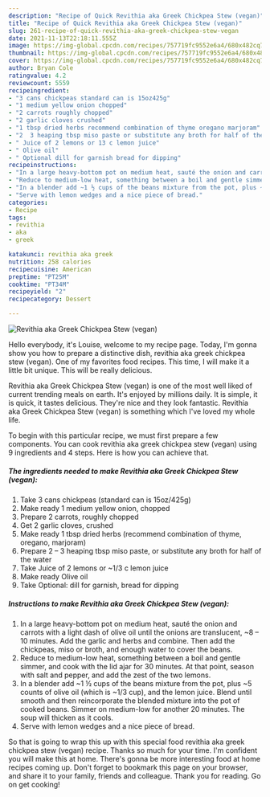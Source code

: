 ```yaml
---
description: "Recipe of Quick Revithia aka Greek Chickpea Stew (vegan)"
title: "Recipe of Quick Revithia aka Greek Chickpea Stew (vegan)"
slug: 261-recipe-of-quick-revithia-aka-greek-chickpea-stew-vegan
date: 2021-11-13T22:18:11.555Z
image: https://img-global.cpcdn.com/recipes/757719fc9552e6a4/680x482cq70/revithia-aka-greek-chickpea-stew-vegan-recipe-main-photo.jpg
thumbnail: https://img-global.cpcdn.com/recipes/757719fc9552e6a4/680x482cq70/revithia-aka-greek-chickpea-stew-vegan-recipe-main-photo.jpg
cover: https://img-global.cpcdn.com/recipes/757719fc9552e6a4/680x482cq70/revithia-aka-greek-chickpea-stew-vegan-recipe-main-photo.jpg
author: Bryan Cole
ratingvalue: 4.2
reviewcount: 5559
recipeingredient:
- "3 cans chickpeas standard can is 15oz425g"
- "1 medium yellow onion chopped"
- "2 carrots roughly chopped"
- "2 garlic cloves crushed"
- "1 tbsp dried herbs recommend combination of thyme oregano marjoram"
- "2  3 heaping tbsp miso paste or substitute any broth for half of the water"
- " Juice of 2 lemons or 13 c lemon juice"
- " Olive oil"
- " Optional dill for garnish bread for dipping"
recipeinstructions:
- "In a large heavy-bottom pot on medium heat, sauté the onion and carrots with a light dash of olive oil until the onions are translucent, ~8 – 10 minutes. Add the garlic and herbs and combine. Then add the chickpeas, miso or broth, and enough water to cover the beans."
- "Reduce to medium-low heat, something between a boil and gentle simmer, and cook with the lid ajar for 30 minutes. At that point, season with salt and pepper, and add the zest of the two lemons."
- "In a blender add ~1 ½ cups of the beans mixture from the pot, plus ~5 counts of olive oil (which is ~1/3 cup), and the lemon juice. Blend until smooth and then reincorporate the blended mixture into the pot of cooked beans. Simmer on medium-low for another 20 minutes. The soup will thicken as it cools."
- "Serve with lemon wedges and a nice piece of bread."
categories:
- Recipe
tags:
- revithia
- aka
- greek

katakunci: revithia aka greek 
nutrition: 258 calories
recipecuisine: American
preptime: "PT25M"
cooktime: "PT34M"
recipeyield: "2"
recipecategory: Dessert

---
```



![Revithia aka Greek Chickpea Stew (vegan)](https://img-global.cpcdn.com/recipes/757719fc9552e6a4/680x482cq70/revithia-aka-greek-chickpea-stew-vegan-recipe-main-photo.jpg)

Hello everybody, it's Louise, welcome to my recipe page. Today, I'm gonna show you how to prepare a distinctive dish, revithia aka greek chickpea stew (vegan). One of my favorites food recipes. This time, I will make it a little bit unique. This will be really delicious.



Revithia aka Greek Chickpea Stew (vegan) is one of the most well liked of current trending meals on earth. It's enjoyed by millions daily. It is simple, it is quick, it tastes delicious. They're nice and they look fantastic. Revithia aka Greek Chickpea Stew (vegan) is something which I've loved my whole life.


To begin with this particular recipe, we must first prepare a few components. You can cook revithia aka greek chickpea stew (vegan) using 9 ingredients and 4 steps. Here is how you can achieve that.

<!--inarticleads1-->

##### The ingredients needed to make Revithia aka Greek Chickpea Stew (vegan):

1. Take 3 cans chickpeas (standard can is 15oz/425g)
1. Make ready 1 medium yellow onion, chopped
1. Prepare 2 carrots, roughly chopped
1. Get 2 garlic cloves, crushed
1. Make ready 1 tbsp dried herbs (recommend combination of thyme, oregano, marjoram)
1. Prepare 2 – 3 heaping tbsp miso paste, or substitute any broth for half of the water
1. Take  Juice of 2 lemons or ~1/3 c lemon juice
1. Make ready  Olive oil
1. Take  Optional: dill for garnish, bread for dipping




<!--inarticleads2-->

##### Instructions to make Revithia aka Greek Chickpea Stew (vegan):

1. In a large heavy-bottom pot on medium heat, sauté the onion and carrots with a light dash of olive oil until the onions are translucent, ~8 – 10 minutes. Add the garlic and herbs and combine. Then add the chickpeas, miso or broth, and enough water to cover the beans.
1. Reduce to medium-low heat, something between a boil and gentle simmer, and cook with the lid ajar for 30 minutes. At that point, season with salt and pepper, and add the zest of the two lemons.
1. In a blender add ~1 ½ cups of the beans mixture from the pot, plus ~5 counts of olive oil (which is ~1/3 cup), and the lemon juice. Blend until smooth and then reincorporate the blended mixture into the pot of cooked beans. Simmer on medium-low for another 20 minutes. The soup will thicken as it cools.
1. Serve with lemon wedges and a nice piece of bread.




So that is going to wrap this up with this special food revithia aka greek chickpea stew (vegan) recipe. Thanks so much for your time. I'm confident you will make this at home. There's gonna be more interesting food at home recipes coming up. Don't forget to bookmark this page on your browser, and share it to your family, friends and colleague. Thank you for reading. Go on get cooking!
